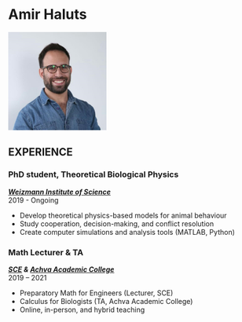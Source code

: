 # Amir Haluts

<img src="my_picture.jpg" alt="my_picture" width="200"/>

## **EXPERIENCE**
  
### PhD student, Theoretical Biological Physics    
***[Weizmann Institute of Science](https://www.weizmann.ac.il/pages/)***  
2019 - Ongoing  
- Develop theoretical physics-based models for animal behaviour
- Study cooperation, decision-making, and conflict resolution
- Create computer simulations and analysis tools (MATLAB, Python)


### Math Lecturer & TA  
***[SCE](https://en.sce.ac.il/) & [Achva Academic College](https://english.achva.ac.il/)***  
2019 – 2021  
- Preparatory Math for Engineers (Lecturer, SCE)
- Calculus for Biologists (TA, Achva Academic College)
- Online, in-person, and hybrid teaching
